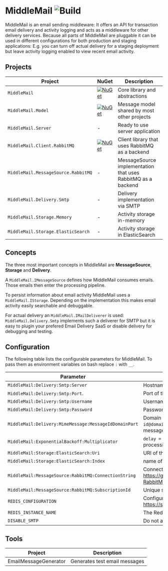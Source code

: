 # MiddleMail ![Build](https://img.shields.io/github/workflow/status/Miaplaza/MiddleMail/CI%20with%20dependencies%20from%20helm%20chart?style=flat-square)

MiddleMail is an email sending middleware: It offers an API for transaction email delivery and activity logging and acts as a middleware for other delivery services.
Because all parts of MiddleMail are pluggable it can be used in different configurations for both production and staging applications: E.g. you can turn off actual delivery for a staging deployment but leave activity logging enabled to view recent email activity.

## Projects

| Project                               | NuGet     | Description |
|  -----------------------------------  |  -------- |  -----------------------------------------------------------  |
| `MiddleMail`                          | [![NuGet](https://img.shields.io/nuget/v/MiddleMail?style=flat-square)](https://www.nuget.org/packages/MiddleMail/) |  Core library and abstractions     |
| `MiddleMail.Model`                    | [![NuGet](https://img.shields.io/nuget/v/MiddleMail.Model?style=flat-square)](https://www.nuget.org/packages/MiddleMail.Model/) | Message model shared by most other projects                   |
| `MiddleMail.Server`                   | -         | Ready to use server application                               |
| `MiddleMail.Client.RabbitMQ`          | [![NuGet](https://img.shields.io/nuget/v/MiddleMail.Client.RabbitMQ?style=flat-square)](https://www.nuget.org/packages/MiddleMail.Client.RabbitMQ/) | Client library that uses RabbitMQ as a backend                |
| `MiddleMail.MessageSource.RabbitMQ`   | -         | MessageSource implementation that uses RabbitMQ as a backend  |
| `MiddleMail.Delivery.Smtp`            | -         | Delivery implementation via SMTP                              |
| `MiddleMail.Storage.Memory`           | -         | Activity storage in-memory                                    |
| `MiddleMail.Storage.ElasticSearch`    | -         | Activity storage in ElasticSearch                             |

## Concepts

The three most important concepts in MiddleMail are **MessageSource**, **Storage** and **Delivery**. 

A `MiddleMail.IMessageSource` defines how MiddleMail consumes emails. Those emails then enter the processing pipeline. 

To persist information about email activity MiddleMail uses a `MiddleMail.IStorage`. 
Depending on the implementation this makes email activity easily searchable and debuggable. 

For actual delivery an `MiddleMail.IMailDeliverer` is used: `MiddleMail.Delivery.Smtp` implements such a deliverer for SMTP but it is easy to plugin your prefered Email Delivery SaaS or disable delivery for debugging and testing.

## Configuration

The following table lists the configurable parameters for MiddleMail. To pass them as environment variables on bash replace `:` with `__`.
  
| Parameter                           | Description                          |
| ----------------------------------- | ------------------------------------ |
| `MiddleMail:Delivery:Smtp:Server`   | Hostname of the upstream SMTP server |
| `MiddleMail:Delivery:Smtp:Port`.    | Port of the SMTP server              |
| `MiddleMail:Delivery:Smtp:Username` | Username for the SMTP connection     |
| `MiddleMail:Delivery:Smtp:Password` | Password for the SMTP connection     |
| `MiddleMail:Delivery:MimeMessage:MessageIdDomainPart` | Domain part of the message id as in `<random-message-id@domain.part>` used to construct the message id of a mime message.|
| `MiddleMail:ExponentialBackoff:Multiplicator` | `delay = 2^iteration * multiplicator` seconds delay after processing failure.   |
| `MiddleMail:Storage:ElasticSearch:Uri` | URI of the Elasticsearch instance |
| `MiddleMail:Storage:ElasticSearch:Index` | name of the Elasticsearch index we write messages to |
| `MiddleMail:MessageSource:RabbitMQ:ConnectionString` | Connectionstring to rabbitmq, as defined at https://github.com/EasyNetQ/EasyNetQ/wiki/Connecting-to-RabbitMQ. E.g. `host=localhost;prefetchcount=10` |
| `MiddleMail:MessageSource:RabbitMQ:SubscriptionId` | Unique subscription id for this instance of middle mail |
| `REDIS_CONFIGURATION` | Configuration used to connect to Redis, as defined at https://stackexchange.github.io/StackExchange.Redis/Configuration |
| `REDIS_INSTANCE_NAME` | The Redis instance name |
| `DISABLE_SMTP` | Do not actually send anything via SMTP. |

## Tools

| Project               | Description                    |
| --------------------- | ------------------------------ |
| EmailMessageGenerator | Generates test email messages  |
